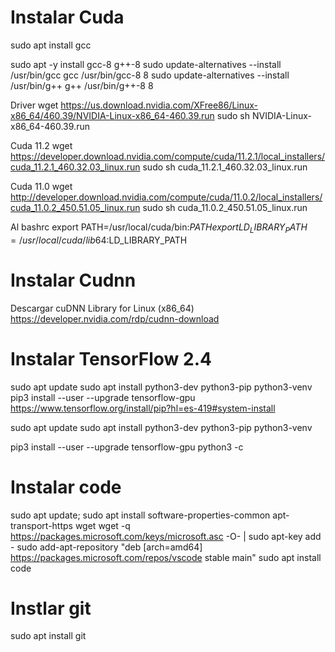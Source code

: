 

# Instalar Cuda

sudo apt install gcc

sudo apt -y install gcc-8 g++-8
sudo update-alternatives --install /usr/bin/gcc gcc /usr/bin/gcc-8 8
sudo update-alternatives --install /usr/bin/g++ g++ /usr/bin/g++-8 8


Driver
wget https://us.download.nvidia.com/XFree86/Linux-x86_64/460.39/NVIDIA-Linux-x86_64-460.39.run
sudo sh NVIDIA-Linux-x86_64-460.39.run 

Cuda 11.2
wget https://developer.download.nvidia.com/compute/cuda/11.2.1/local_installers/cuda_11.2.1_460.32.03_linux.run
sudo sh cuda_11.2.1_460.32.03_linux.run

Cuda 11.0
wget http://developer.download.nvidia.com/compute/cuda/11.0.2/local_installers/cuda_11.0.2_450.51.05_linux.run
sudo sh cuda_11.0.2_450.51.05_linux.run


Al bashrc 
export PATH=/usr/local/cuda/bin:$PATH  
export LD_LIBRARY_PATH=/usr/local/cuda/lib64:$LD_LIBRARY_PATH   

# Instalar Cudnn
Descargar cuDNN Library for Linux (x86_64)
https://developer.nvidia.com/rdp/cudnn-download





# Instalar TensorFlow 2.4
sudo apt update
sudo apt install python3-dev python3-pip python3-venv
pip3 install --user --upgrade tensorflow-gpu
https://www.tensorflow.org/install/pip?hl=es-419#system-install

sudo apt update
sudo apt install python3-dev python3-pip python3-venv

pip3 install --user --upgrade tensorflow-gpu
python3 -c 


# Instalar code
sudo apt update; sudo apt install software-properties-common apt-transport-https wget
wget -q https://packages.microsoft.com/keys/microsoft.asc -O- | sudo apt-key add -
sudo add-apt-repository "deb [arch=amd64] https://packages.microsoft.com/repos/vscode stable main"
sudo apt install code

# Instlar git
sudo apt install git


